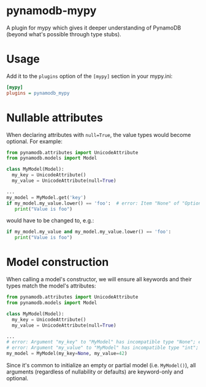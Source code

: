 # pynamodb-mypy

A plugin for mypy which gives it deeper understanding of PynamoDB (beyond what's possible through type stubs).

# Usage

Add it to the `plugins` option of the `[mypy]` section in your mypy.ini:
```ini
[mypy]
plugins = pynamodb_mypy
```

# Nullable attributes

When declaring attributes with `null=True`, the value types would become optional. For example:
```py
from pynamodb.attributes import UnicodeAttribute
from pynamodb.models import Model

class MyModel(Model):
  my_key = UnicodeAttribute()
  my_value = UnicodeAttribute(null=True)

...
my_model = MyModel.get('key')
if my_model.my_value.lower() == 'foo':  # error: Item "None" of "Optional[str]" has no attribute "lower"
   print("Value is foo")
```
would have to be changed to, e.g.:
```py
if my_model.my_value and my_model.my_value.lower() == 'foo':
   print("Value is foo")
```

# Model construction

When calling a model's constructor, we will ensure all keywords and their types match the model's attributes:
```py
from pynamodb.attributes import UnicodeAttribute
from pynamodb.models import Model

class MyModel(Model):
  my_key = UnicodeAttribute()
  my_value = UnicodeAttribute(null=True)

...
# error: Argument "my_key" to "MyModel" has incompatible type "None"; expected "str"
# error: Argument "my_value" to "MyModel" has incompatible type "int"; expected "Optional[str]"
my_model = MyModel(my_key=None, my_value=42)
```

Since it's common to initialize an empty or partial model (i.e. `MyModel()`),
all arguments (regardless of nullability or defaults) are keyword-only and optional.
